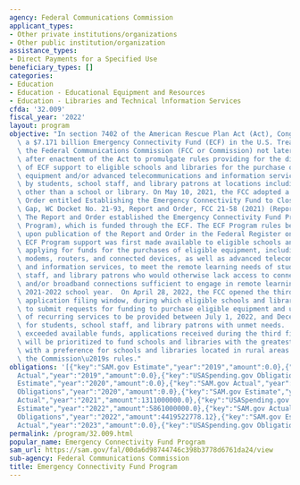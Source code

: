 ```yaml
---
agency: Federal Communications Commission
applicant_types:
- Other private institutions/organizations
- Other public institution/organization
assistance_types:
- Direct Payments for a Specified Use
beneficiary_types: []
categories:
- Education
- Education - Educational Equipment and Resources
- Education - Libraries and Technical lnformation Services
cfda: '32.009'
fiscal_year: '2022'
layout: program
objective: "In section 7402 of the American Rescue Plan Act (Act), Congress established\
  \ a $7.171 billion Emergency Connectivity Fund (ECF) in the U.S. Treasury and directed\
  \ the Federal Communications Commission (FCC or Commission) not later than 60 days\
  \ after enactment of the Act to promulgate rules providing for the distribution\
  \ of ECF support to eligible schools and libraries for the purchase of eligible\
  \ equipment and/or advanced telecommunications and information services for use\
  \ by students, school staff, and library patrons at locations including locations\
  \ other than a school or library. On May 10, 2021, the FCC adopted a Report and\
  \ Order entitled Establishing the Emergency Connectivity Fund to Close the Homework\
  \ Gap, WC Docket No. 21-93, Report and Order, FCC 21-58 (2021) (Report and Order).\
  \ The Report and Order established the Emergency Connectivity Fund Program (ECF\
  \ Program), which is funded through the ECF. The ECF Program rules became effective\
  \ upon publication of the Report and Order in the Federal Register on May 28, 2021.\
  \ ECF Program support was first made available to eligible schools and libraries\
  \ applying for funds for the purchases of eligible equipment, including Wi-Fi hotspots,\
  \ modems, routers, and connected devices, as well as advanced telecommunications\
  \ and information services, to meet the remote learning needs of students, school\
  \ staff, and library patrons who would otherwise lack access to connected devices\
  \ and/or broadband connections sufficient to engage in remote learning during the\
  \ 2021-2022 school year.  On April 28, 2022, the FCC opened the third and final\
  \ application filing window, during which eligible schools and libraries were able\
  \ to submit requests for funding to purchase eligible equipment and up to 12 months\
  \ of recurring services to be provided between July 1, 2022, and December 31, 2023\
  \ for students, school staff, and library patrons with unmet needs.  Because demand\
  \ exceeded available funds, applications received during the third filing window\
  \ will be prioritized to fund schools and libraries with the greatest need first,\
  \ with a preference for schools and libraries located in rural areas pursuant to\
  \ the Commission\u2019s rules."
obligations: '[{"key":"SAM.gov Estimate","year":"2019","amount":0.0},{"key":"SAM.gov
  Actual","year":"2019","amount":0.0},{"key":"USASpending.gov Obligations","year":"2019","amount":0.0},{"key":"SAM.gov
  Estimate","year":"2020","amount":0.0},{"key":"SAM.gov Actual","year":"2020","amount":0.0},{"key":"USASpending.gov
  Obligations","year":"2020","amount":0.0},{"key":"SAM.gov Estimate","year":"2021","amount":2000000000.0},{"key":"SAM.gov
  Actual","year":"2021","amount":1311000000.0},{"key":"USASpending.gov Obligations","year":"2021","amount":1196056115.07},{"key":"SAM.gov
  Estimate","year":"2022","amount":5861000000.0},{"key":"SAM.gov Actual","year":"2022","amount":4459300000.0},{"key":"USASpending.gov
  Obligations","year":"2022","amount":4419522778.12},{"key":"SAM.gov Estimate","year":"2023","amount":1329700000.0},{"key":"SAM.gov
  Actual","year":"2023","amount":0.0},{"key":"USASpending.gov Obligations","year":"2023","amount":651116373.92}]'
permalink: /program/32.009.html
popular_name: Emergency Connectivity Fund Program
sam_url: https://sam.gov/fal/00da6d98744746c398b3778d6761da24/view
sub-agency: Federal Communications Commission
title: Emergency Connectivity Fund Program
---
```


